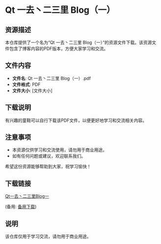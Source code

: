 # Qt 一去丶二三里 Blog（一）

## 资源描述

本仓库提供了一个名为“Qt 一去丶二三里 Blog（一）”的资源文件下载。该资源文件包含了博客内容的PDF版本，方便大家学习和交流。

## 文件内容

- **文件名**: Qt 一去丶二三里 Blog（一）.pdf
- **文件格式**: PDF
- **文件大小**: [文件大小]

## 下载说明

有兴趣的童鞋可以自行下载该PDF文件，以便更好地学习和交流相关内容。

## 注意事项

- 本资源仅供学习和交流使用，请勿用于商业用途。
- 如有任何问题或建议，欢迎联系我们。

希望这份资源能够帮助到大家，祝学习愉快！

## 下载链接
[Qt一去丶二三里Blog一](https://pan.quark.cn/s/94dd5e667178) 

(备用: [备用下载](https://pan.baidu.com/s/1QIdf4JIBdXVk8aHCE8M4XA?pwd=edyg))

## 说明

该仓库仅用于学习交流，请勿用于商业用途。
